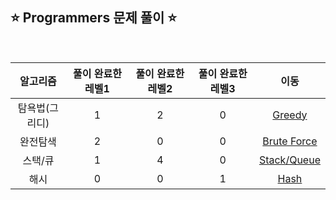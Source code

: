 ## ⭐️ Programmers 문제 풀이 ⭐️ 

<br>

| **알고리즘**   | **풀이 완료한 레벨1** | **풀이 완료한 레벨2** | **풀이 완료한 레벨3** | **이동** |
|:-------------:|:-------------------:|:-------------------:|:-------------------:|:--------:|
| 탐욕법(그리디) | 1 | 2 | 0 | [Greedy](https://github.com/yuuforest/Programmers/tree/main/python/%ED%83%90%EC%9A%95%EB%B2%95(Greedy)) |
| 완전탐색 | 2 | 0 | 0 | [Brute Force](https://github.com/yuuforest/Programmers/tree/main/python/%EC%99%84%EC%A0%84%ED%83%90%EC%83%89) |
| 스택/큐 | 1 | 4 | 0 | [Stack/Queue](https://github.com/yuuforest/Programmers/tree/main/python/%EC%8A%A4%ED%83%9D%ED%81%90) |
| 해시 | 0 | 0 | 1 | [Hash](https://github.com/yuuforest/Programmers/tree/main/python/%ED%95%B4%EC%8B%9C) |